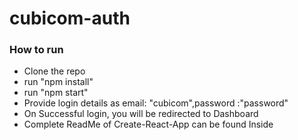 # cubicom-auth

### How to run
* Clone the repo
* run "npm install"
* run "npm start"
* Provide login details as email: "cubicom",password :"password"
* On Successful login, you will be redirected to Dashboard
* Complete ReadMe of Create-React-App can be found Inside
